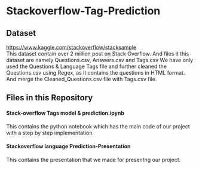 # Stackoverflow-Tag-Prediction

## Dataset
https://www.kaggle.com/stackoverflow/stacksample
<br>
This dataset contain over 2 million post on Stack Overflow. And files it this dataset are namely Questions.csv, Answers.csv and Tags.csv
We have only used the Questions & Language Tags file and further cleaned the Questions.csv using Regex, as it contains the questions in HTML format. And merge the Cleaned_Questions.csv file with Tags.csv file.

## Files in this Repository
#### Stack-overflow Tags model & prediction.ipynb
This contains the python notebook which has the main code of our project with a step by step implementation.

#### Stackoverflow language Prediction-Presentation
This contains the presentation that we made for presentng our project.



